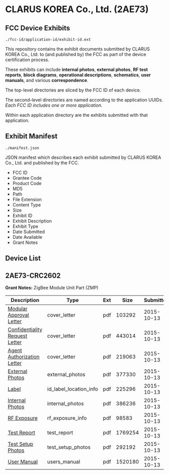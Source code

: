 # CLARUS KOREA Co., Ltd. (2AE73)
## FCC Device Exhibits

```
./fcc-id/application-id/exhibit-id.ext
```

This repository contains the exhibit documents submitted by CLARUS KOREA Co., Ltd. to (and published by) the FCC as part of the device certification process.

These exhibits can include **internal photos**, **external photos**, **RF test reports**, **block diagrams**, **operational descriptions**, **schematics**, **user manuals**, and various **correspondence**.

The top-level directories are sliced by the FCC ID of each device.

The second-level directories are named according to the application UUIDs. *Each FCC ID includes one or more application.*

Within each application directory are the exhibits submitted with that application. 

## Exhibit Manifest

```
./manifest.json
```

JSON manifest which describes each exhibit submitted by CLARUS KOREA Co., Ltd. and published by the FCC.

- FCC ID
- Grantee Code
- Product Code
- MD5
- Path
- File Extension
- Content Type
- Size
- Exhibit ID
- Exhibit Description
- Exhibit Type
- Date Submitted
- Date Available
- Grant Notes

## Device List
## 2AE73-CRC2602
**Grant Notes:** ZigBee Module Unit Part (ZMP)

| Description | Type | Ext | Size | Submitted | Available |
| ----------- | ---- | --- | ---- | --------- | --------- |
| [Modular Approval Letter](2AE73-CRC2602/f1093bec8267e23d259b51174799c1c2/2780569.pdf) | cover_letter | pdf | 103292 | 2015-10-13 | 2015-10-13 |
| [Confidentiality Request Letter](2AE73-CRC2602/f1093bec8267e23d259b51174799c1c2/2780570.pdf) | cover_letter | pdf | 443014 | 2015-10-13 | 2015-10-13 |
| [Agent Authorization Letter](2AE73-CRC2602/f1093bec8267e23d259b51174799c1c2/2780571.pdf) | cover_letter | pdf | 219063 | 2015-10-13 | 2015-10-13 |
| [External Photos](2AE73-CRC2602/f1093bec8267e23d259b51174799c1c2/2780559.pdf) | external_photos | pdf | 377330 | 2015-10-13 | 2016-04-10 |
| [Label](2AE73-CRC2602/f1093bec8267e23d259b51174799c1c2/2780566.pdf) | id_label_location_info | pdf | 225296 | 2015-10-13 | 2015-10-13 |
| [Internal Photos](2AE73-CRC2602/f1093bec8267e23d259b51174799c1c2/2780560.pdf) | internal_photos | pdf | 386236 | 2015-10-13 | 2016-04-10 |
| [RF Exposure](2AE73-CRC2602/f1093bec8267e23d259b51174799c1c2/2780567.pdf) | rf_exposure_info | pdf | 98583 | 2015-10-13 | 2015-10-13 |
| [Test Report](2AE73-CRC2602/f1093bec8267e23d259b51174799c1c2/2780568.pdf) | test_report | pdf | 1769254 | 2015-10-13 | 2015-10-13 |
| [Test Setup Photos](2AE73-CRC2602/f1093bec8267e23d259b51174799c1c2/2780561.pdf) | test_setup_photos | pdf | 292192 | 2015-10-13 | 2016-04-10 |
| [User Manual](2AE73-CRC2602/f1093bec8267e23d259b51174799c1c2/2780562.pdf) | users_manual | pdf | 1520180 | 2015-10-13 | 2016-04-10 |
